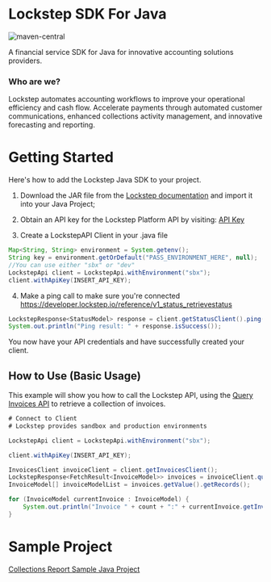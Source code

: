 # Lockstep SDK For Java

![maven-central](https://img.shields.io/maven-central/v/io.lockstep/lockstepsdk)

A financial service SDK for Java for innovative accounting solutions providers.

### Who are we?

Lockstep automates accounting workflows to improve your operational efficiency and cash flow. Accelerate payments through automated customer communications, enhanced collections activity management, and innovative forecasting and reporting.

# Getting Started

Here's how to add the Lockstep Java SDK to your project.

1. Download the JAR file from the [Lockstep documentation](https://developer.lockstep.io/docs/lockstep-sdk) and import it into your Java Project;

2. Obtain an API key for the Lockstep Platform API by visiting: [API Key](https://developer.lockstep.io/docs/api-keys)

3. Create a LockstepAPI Client in your .java file

```Java
Map<String, String> environment = System.getenv();
String key = environment.getOrDefault("PASS_ENVIRONMENT_HERE", null);
//You can use either "sbx" or "dev"
LockstepApi client = LockstepApi.withEnvironment("sbx");
client.withApiKey(INSERT_API_KEY);
```

4. Make a ping call to make sure you're connected https://developer.lockstep.io/reference/v1_status_retrievestatus

```Java
LockstepResponse<StatusModel> response = client.getStatusClient().ping();
System.out.println("Ping result: " + response.isSuccess());
```

You now have your API credentials and have successfully created your client.

## How to Use (Basic Usage)

This example will show you how to call the Lockstep API, using the [Query Invoices API](https://developer.lockstep.io/reference/v1_invoices_queryinvoices) to retrieve a collection of invoices.

```Java
# Connect to Client
# Lockstep provides sandbox and production environments

LockstepApi client = LockstepApi.withEnvironment("sbx");

client.withApiKey(INSERT_API_KEY);

InvoicesClient invoiceClient = client.getInvoicesClient();
LockstepResponse<FetchResult<InvoiceModel>> invoices = invoiceClient.queryInvoices("invoiceDate", "Company", "invoiceDate asc", 10, 0);
InvoiceModel[] invoiceModelList = invoices.getValue().getRecords();

for (InvoiceModel currentInvoice : InvoiceModel) {
    System.out.println("Invoice " + count + ":" + currentInvoice.getInvoiceId());
}
```

# Sample Project

[Collections Report Sample Java Project](https://github.com/Lockstep-Network/lockstep-sdk-examples/blob/main/JavaExample/src/main/java/io/lockstep/CollectionsReport.java)
